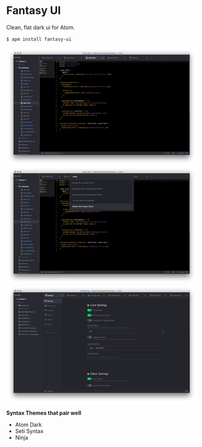 # Fantasy UI

Clean, flat dark ui for Atom.


```bash
$ apm install fantasy-ui
```

![Screenshot](https://github.com/nijikokun/fantasy-ui/raw/master/screenshot-code.png)
![Screenshot](https://github.com/nijikokun/fantasy-ui/raw/master/screenshot-dialog.png)
![Screenshot](https://github.com/nijikokun/fantasy-ui/raw/master/screenshot-settings.png)

**Syntax Themes that pair well**

- Atom Dark
- Seti Syntax
- Ninja

